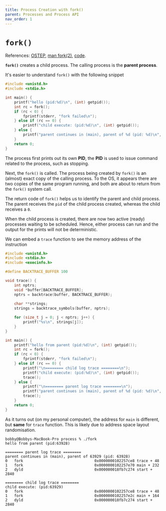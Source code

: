 ```yaml
---
title: Process Creation with fork()
parent: Processes and Process API
nav_order: 1
---
```

# `fork()`
References: [OSTEP](https://pages.cs.wisc.edu/~remzi/OSTEP/cpu-api.pdf), [man fork(2)](https://man7.org/linux/man-pages/man2/fork.2.html), [code](https://github.com/isbobby/system-programming/tree/main/c/os/process).

**`fork()`** creates a child process. The calling process is the **parent process**.

It's easier to understand `fork()` with the following snippet
```c
#include <unistd.h>
#include <stdio.h>

int main() {
    printf("hello (pid:%d)\n", (int) getpid());
    int rc = fork();
    if (rc < 0) {
        fprintf(stderr, "fork failed\n");
    } else if (rc == 0) {
        printf("child execute: (pid:%d)\n", (int) getpid());
    } else {
        printf("parent continues in (main), parent of %d (pid: %d)\n", rc, (int) getpid());
    }
    return 0;
}
```

The process first prints out its own **PID**, the **PID** is used to issue command related to the process, such as stopping.

Next, the `fork()` is called. The process being created by `fork()` is an (almost) exact copy of the calling process. To the OS, it appears there are two copies of the same program running, and both are about to return from the `fork()` system call.

The return code of `fork()` helps us to identify the parent and child process. The parent receives the `pid` of the child process created, whereas the child receives a `0`.

When the child process is created, there are now two active (ready) processes waiting to be scheduled. Hence, either process can run and the output for the prints will not be deterministic.

We can embed a `trace` function to see the memory address of the instruction
```c
#include <unistd.h>
#include <stdio.h>
#include <execinfo.h>

#define BACKTRACE_BUFFER 100

void trace() {
    int nptrs;
    void *buffer[BACKTRACE_BUFFER];
    nptrs = backtrace(buffer, BACKTRACE_BUFFER);
    
    char **strings;
    strings = backtrace_symbols(buffer, nptrs);

    for (size_t j = 0; j < nptrs; j++) {
        printf("%s\n", strings[j]);
    }
} 

int main() {
    printf("hello from parent (pid:%d)\n", (int) getpid());
    int rc = fork();
    if (rc < 0) {
        fprintf(stderr, "fork failed\n");
    } else if (rc == 0) {
        printf("\n======== child log trace ========\n");
        printf("child execute: (pid:%d)\n", (int) getpid());
        trace();
    } else {
        printf("\n======== parent log trace ========\n");
        printf("parent continues in (main), parent of %d (pid: %d)\n", rc, (int) getpid());
        trace();
    }
    return 0;
}
```

As it turns out (on my personal computer), the address for `main` is different, but **same** for `trace` function. This is likely due to address space layout randomisation. 

```
bobby@Bobbys-MacBook-Pro process % ./fork
hello from parent (pid:63928)

======== parent log trace ========
parent continues in (main), parent of 63929 (pid: 63928)
0   fork                                0x0000000102257ce8 trace + 48
1   fork                                0x0000000102257e70 main + 232
2   dyld                                0x000000018fb7c274 start + 2840

======== child log trace ========
child execute: (pid:63929)
0   fork                                0x0000000102257ce8 trace + 48
1   fork                                0x0000000102257e2c main + 164
2   dyld                                0x000000018fb7c274 start + 2840
```
